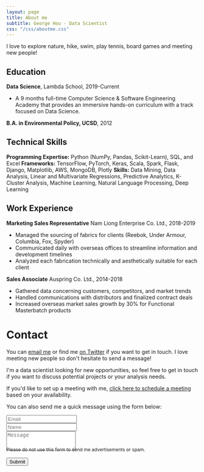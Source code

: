 ```yaml
---
layout: page
title: About me
subtitle: George Hou - Data Scientist
css: "/css/aboutme.css"
---
```

<span class="fa fa-heart about-icon"></span>
I love to explore nature, hike, swim, play tennis, board games and meeting new people!

<span class="fa fa-graduation-cap about-icon"></span>
## Education
**Data Science**, Lambda School, 2019-Current
- A 9 months full-time Computer Science & Software Engineering Academy that provides an immersive hands-on curriculum with a track focused on Data Science.

**B.A. in Environmental Policy, UCSD**, 2012


<span class="fa fa-code about-icon"></span>
## Technical Skills
**Programming Expertise:** Python (NumPy, Pandas, Scikit-Learn), SQL, and Excel
**Frameworks:** TensorFlow, PyTorch, Keras, Scala, Spark, Flask, Django, Matplotlib, AWS, MongoDB, Plotly
**Skills:** Data Mining, Data Analysis, Linear and Multivariate Regressions, Predictive Analytics, K-Cluster Analysis, Machine Learning, Natural Language Processing, Deep Learning

<span class="fa fa-briefcase about-icon"></span>
## Work Experience
**Marketing Sales Representative** Nam Liong Enterprise Co. Ltd., 2018-2019
- Managed the sourcing of fabrics for clients (Reebok, Under Armour, Columbia, Fox, Spyder)
- Communicated daily with overseas offices to streamline information and development timelines
- Analyzed each fabrication technically and aesthetically suitable for each client

**Sales Associate** Auspring Co. Ltd., 2014-2018
- Gathered data concerning customers, competitors, and market trends
- Handled communications with distributors and finalized contract deals
- Increased overseas market sales growth by 30% for Functional Masterbatch products

<span class="fa fa-envelope about-icon"></span>
# Contact
<p>You can <a href="mailto:georgehou2008@gmail.com?subject=Hello from gyhou.com">email me</a> or find me <a href="https://twitter.com/gyhou">on Twitter</a> if you want to get in touch. I love meeting new people so don't hesitate to send a message!</p>
<p>I'm a data scientist looking for new opportunities, so feel free to get in touch if you want to discuss potential projects or your analysis needs.</p>
<p>If you'd like to set up a meeting with me, <a href="https://calendly.com/gyhou/meeting">click here to schedule a meeting</a> based on your availability.</p>

<form action="https://formspree.io/mgekrkbr" method="POST" class="form" id="contact-form">
  <p>You can also send me a quick message using the form below:</p>
  <div class="row">
    <div class="col-xs-6">
      <input type="email" name="_replyto" class="form-control input-lg" placeholder="Email" title="Email">
    </div>
    <div class="col-xs-6">
      <input type="text" name="name" class="form-control input-lg" placeholder="Name" title="Name">
    </div>
  </div>
  <input type="hidden" name="_subject" value="New submission from gyhou.com">
  <textarea type="text" name="content" class="form-control input-lg" placeholder="Message" title="Message" required="required" rows="3"></textarea>
  <input type="text" name="_gotcha" style="display:none">
  <input type="hidden" name="_next" value="?message=Your message was sent successfully, thanks!" />
  
  <div style="font-size: 12px; margin: -10px 0 10px;">Please do not use this form to send me advertisements or spam.</div>
  
  <button type="submit" class="btn btn-lg btn-primary">Submit</button>
  </form>
